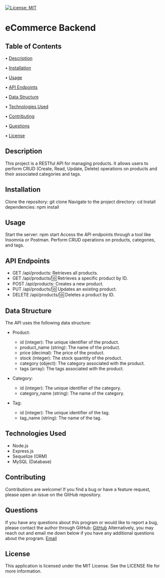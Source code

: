 [![License: MIT](https://img.shields.io/badge/License-MIT-yellow.svg)](https://opensource.org/licenses/MIT)

# eCommerce Backend

## Table of Contents

 • [Description](#description)

 • [Installation](#installation)

 • [Usage](#usage)

 • [API Endpoints](#api-endpoints)

 • [Data Structure](#data-structure)

 • [Technologies Used](#technologies-used)

 • [Contributing](#contributing)

 • [Questions](#questions)

 • [License](#license)

## Description

This project is a RESTful API for managing products. It allows users to perform CRUD (Create, Read, Update, Delete) operations on products and their associated categories and tags.

## Installation

Clone the repository: git clone <repository-url>
Navigate to the project directory: cd <project-directory>
Install dependencies: npm install

## Usage

Start the server: npm start
Access the API endpoints through a tool like Insomnia or Postman.
Perform CRUD operations on products, categories, and tags.

## API Endpoints

- GET /api/products: Retrieves all products.
- GET /api/products/:id: Retrieves a specific product by ID.
- POST /api/products: Creates a new product.
- PUT /api/products/:id: Updates an existing product.
- DELETE /api/products/:id: Deletes a product by ID.

## Data Structure

The API uses the following data structure:

- Product:
  - id (integer): The unique identifier of the product.
  - product_name (string): The name of the product.
  - price (decimal): The price of the product.
  - stock (integer): The stock quantity of the product.
  - category (object): The category associated with the product.
  - tags (array): The tags associated with the product.

- Category:

  - id (integer): The unique identifier of the category.
  - category_name (string): The name of the category.

- Tag:

  - id (integer): The unique identifier of the tag.
  - tag_name (string): The name of the tag.

## Technologies Used

- Node.js
- Express.js
- Sequelize (ORM)
- MySQL (Database)

## Contributing

Contributions are welcome! If you find a bug or have a feature request, please open an issue on the GitHub repository.

## Questions

If you have any questions about this program or would like to report a bug, please contact the author through GitHub:
[GitHub](https://github.com/tg1489/)
Alternatively, you may reach out and email me down below if you have any additional questions about the program.
[Email](mailto:tonyguarino1489@gmail.com)

## License

This application is licensed under the MIT License. See the LICENSE file for more information.
